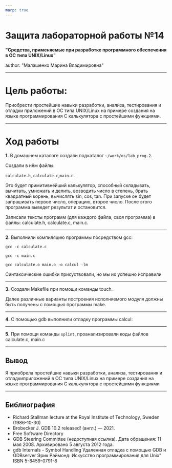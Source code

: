 ```yaml
---
marp: true
---
```


# Защита лабораторной работы №14
 **"Средства, применяемые при разработке программного обеспечения в ОС типа UNIX/Linux"**

author: "Малашенко Марина Владимировна"

- - -

# Цель работы:

Приобрести простейшие навыки разработки, анализа, тестирования и отладки приложений в ОС типа UNIX/Linux на примере создания на языке программирования С калькулятора с простейшими функциями.

- - -

# Ход работы

**1.** В домашнем каталоге создали подкаталог ```~/work/os/lab_prog.2```.

Создали в нём файлы:

```calculate.h```, ```calculate.c```,``main.c``.

Это будет примитивнейший калькулятор, способный складывать, вычитать, умножать и делить, возводить число в степень, брать квадратный корень, вычислять sin, cos, tan. При запуске он будет запрашивать первое число, операцию, второе число. После этого программа выведет результат и остановится.

Записали тексты программ (для каждого файла, своя программа) в файлы: calculate.h, calculate.c, main.c.

- - -

**2.** Выполнили компиляцию программы посредством gcc:

``gcc -c calculate.c``

``gcc -c main.c``

``gcc calculate.o main.o -o calcul -lm``

Cинтаксические ошибки присуствовали, но мы их успешно исправили

- - -

**3.** Создали Makefile при помощи команды touch.

Далее различные варианты построения исполняемого модуля должны быть получены с помощью программы make.

- - -

**4.** С помощью gdb выполнили отладку программы calcul:

- - -

**5.** При помощи команды ``splint``, проанализировали коды файлов calculate.c, main.c

- - -

## Вывод
Я приобрела простейшие навыки разработки, анализа, тестирования и отладкиприложений в ОС типа UNIX/Linux на примере создания на языке программирования С калькулятора с простейшими функциями

- - -

## Библиография

- Richard Stallman lecture at the Royal Institute of Technology, Sweden (1986-10-30)
- Brobecker J. GDB 10.2 released! (англ.) — 2021.
- Free Software Directory
- GDB Steering Committee (недоступная ссылка). Дата обращения: 11 мая 2008. Архивировано 5 августа 2012 года.
- gdb Internals - Symbol Handling
Удаленная отладка с помощью GDB и GDBserver
Эрик Рэймонд: Искусство программирования для Unix" ISBN 5-8459-0791-8



